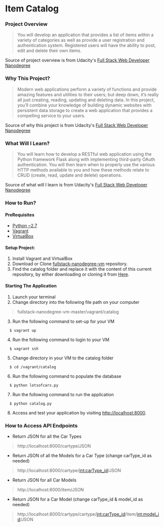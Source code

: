 # Item Catalog

### Project Overview
> You will develop an application that provides a list of items within a variety of categories as well as provide a user registration and authentication system. Registered users will have the ability to post, edit and delete their own items.

Source of project overview is from Udacity's [Full Stack Web Developer Nanodegree](https://www.udacity.com/course/full-stack-web-developer-nanodegree--nd004)

### Why This Project?
> Modern web applications perform a variety of functions and provide amazing features and utilities to their users; but deep down, it’s really all just creating, reading, updating and deleting data. In this project, you’ll combine your knowledge of building dynamic websites with persistent data storage to create a web application that provides a compelling service to your users.

Source of why this project is from Udacity's [Full Stack Web Developer Nanodegree](https://www.udacity.com/course/full-stack-web-developer-nanodegree--nd004)

### What Will I Learn?
> You will learn how to develop a RESTful web application using the Python framework Flask along with implementing third-party OAuth authentication. You will then learn when to properly use the various HTTP methods available to you and how these methods relate to CRUD (create, read, update and delete) operations.

Source of what will I learn is from Udacity's [Full Stack Web Developer Nanodegree](https://www.udacity.com/course/full-stack-web-developer-nanodegree--nd004)

### How to Run?

#### PreRequisites
  * [Python ~2.7](https://www.python.org/)
  * [Vagrant](https://www.vagrantup.com/)
  * [VirtualBox](https://www.virtualbox.org/)

#### Setup Project:
1. Install Vagrant and VirtualBox
2. Download or Clone [fullstack-nanodegree-vm](https://github.com/udacity/fullstack-nanodegree-vm) repository.
3. Find the catalog folder and replace it with the content of this current repository, by either downloading or cloning it from
[Here](https://github.com/dgethner/Item-Catalog).


#### Starting The Application
  1. Launch your terminal
  2. Change directory into the following file path on your computer
  > fullstack-nanodegree-vm-master/vagrant/catalog

  3. Run the following command to set-up for your VM
  ```
    $ vagrant up
  ```
  4. Run the following command to login to your VM
  ```
    $ vagrant ssh
  ```
  5. Change directory in your VM to the catalog folder
  ```
    $ cd /vagrant/catalog
  ```
  6. Run the following command to populate the database
  ```
    $ python lotsofcars.py
  ```
  7. Run the following command to run the application
  ```
    $ python catalog.py
  ```
  8. Access and test your application by visiting [http://localhost:8000](http://localhost:8000).

### How to Access API Endpoints

* Return JSON for all the Car Types
> http://localhost:8000/cartype/JSON
* Return JSON of all the Models for a Car Type (change carType_id as needed)
> http://localhost:8000/cartype/<int:carType_id>/JSON
* Return JSON for all Car Models
> http://localhost:8000/item/JSON
* Return JSON for a Car Model (change carType_id & model_id as needed)
> http://localhost:8000/cartype/cartype/<int:carType_id>/item/<int:model_id>/JSON
